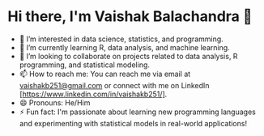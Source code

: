 # Hi there, I'm Vaishak Balachandra 👋

- 👀 I’m interested in data science, statistics, and programming.
- 🌱 I’m currently learning R, data analysis, and machine learning.
- 💞️ I’m looking to collaborate on projects related to data analysis, R programming, and statistical modeling.
- 📫 How to reach me: You can reach me via email at vaishakb251@gmail.com or connect with me on LinkedIn 
[https://www.linkedin.com/in/vaishakb251/].
- 😄 Pronouns: He/Him
- ⚡ Fun fact: I'm passionate about learning new programming languages and experimenting with statistical models in real-world applications!


<!---
vaishakb251/vaishakb251 is a ✨ special ✨ repository because its `README.md` (this file) appears on your GitHub profile.
You can click the Preview link to take a look at your changes.
--->
